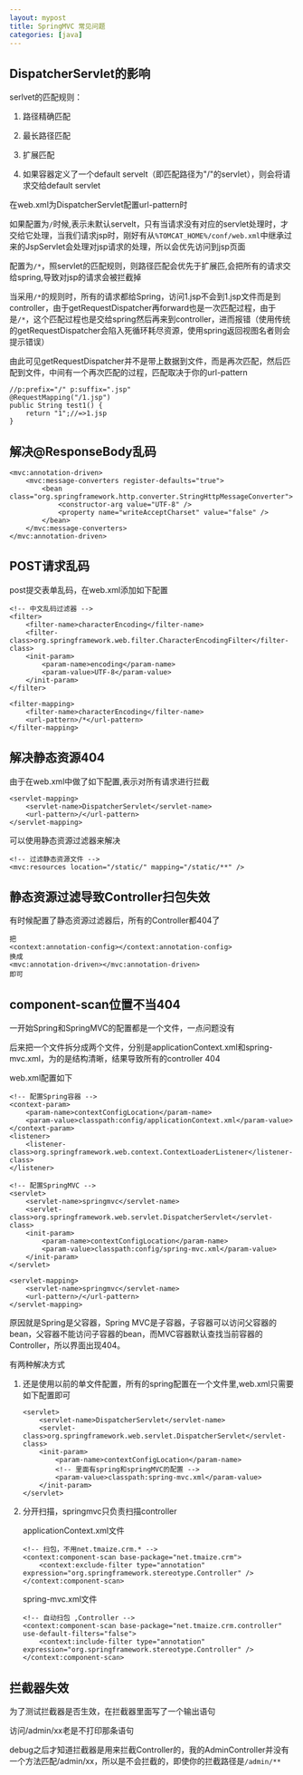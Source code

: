 ```yaml
---
layout: mypost
title: SpringMVC 常见问题
categories: [java]
---
```


## DispatcherServlet的影响

serlvet的匹配规则：

1. 路径精确匹配

2. 最长路径匹配

3. 扩展匹配

4. 如果容器定义了一个default servelt（即匹配路径为"/"的servlet），则会将请求交给default servlet

在web.xml为DispatcherServlet配置url-pattern时

如果配置为`/`时候,表示未默认servelt，只有当请求没有对应的servlet处理时，才交给它处理，当我们请求jsp时，刚好有从`%TOMCAT_HOME%/conf/web.xml`中继承过来的JspServlet会处理对jsp请求的处理，所以会优先访问到jsp页面

配置为`/*`，照servlet的匹配规则，则路径匹配会优先于扩展匹,会把所有的请求交给spring,导致对jsp的请求会被拦截掉

当采用`/*`的规则时，所有的请求都给Spring，访问1.jsp不会到1.jsp文件而是到controller，由于getRequestDispatcher再forward也是一次匹配过程，由于是`/*`，这个匹配过程也是交给spring然后再来到controller，进而报错（使用传统的getRequestDispatcher会陷入死循环耗尽资源，使用spring返回视图名者则会提示错误）

由此可见getRequestDispatcher并不是带上数据到文件，而是再次匹配，然后匹配到文件，中间有一个再次匹配的过程，匹配取决于你的url-pattern

```
//p:prefix="/" p:suffix=".jsp"
@RequestMapping("/1.jsp")
public String test1() {
    return "1";//=>1.jsp
}
```

## 解决@ResponseBody乱码

```
<mvc:annotation-driven>
    <mvc:message-converters register-defaults="true">
        <bean class="org.springframework.http.converter.StringHttpMessageConverter">
            <constructor-arg value="UTF-8" />
            <property name="writeAcceptCharset" value="false" />
        </bean>
    </mvc:message-converters>
</mvc:annotation-driven>
```

## POST请求乱码

post提交表单乱码，在web.xml添加如下配置

```
<!-- 中文乱码过滤器 -->
<filter>
    <filter-name>characterEncoding</filter-name>
    <filter-class>org.springframework.web.filter.CharacterEncodingFilter</filter-class>
    <init-param>
        <param-name>encoding</param-name>
        <param-value>UTF-8</param-value>
    </init-param>
</filter>

<filter-mapping>
    <filter-name>characterEncoding</filter-name>
    <url-pattern>/*</url-pattern>
</filter-mapping>
```


## 解决静态资源404

由于在web.xml中做了如下配置,表示对所有请求进行拦截

```
<servlet-mapping>
    <servlet-name>DispatcherServlet</servlet-name>
    <url-pattern>/</url-pattern>
</servlet-mapping>
```

可以使用静态资源过滤器来解决

```
<!-- 过滤静态资源文件 -->
<mvc:resources location="/static/" mapping="/static/**" />
```

## 静态资源过滤导致Controller扫包失效

有时候配置了静态资源过滤器后，所有的Controller都404了

```
把
<context:annotation-config></context:annotation-config>
换成
<mvc:annotation-driven></mvc:annotation-driven>
即可
```

## component-scan位置不当404

一开始Spring和SpringMVC的配置都是一个文件，一点问题没有

后来把一个文件拆分成两个文件，分别是applicationContext.xml和spring-mvc.xml，为的是结构清晰，结果导致所有的controller 404

web.xml配置如下

```
<!-- 配置Spring容器 -->
<context-param>
    <param-name>contextConfigLocation</param-name>
    <param-value>classpath:config/applicationContext.xml</param-value>
</context-param>
<listener>
    <listener-class>org.springframework.web.context.ContextLoaderListener</listener-class>
</listener>

<!-- 配置SpringMVC -->
<servlet>
    <servlet-name>springmvc</servlet-name>
    <servlet-class>org.springframework.web.servlet.DispatcherServlet</servlet-class>
    <init-param>
        <param-name>contextConfigLocation</param-name>
        <param-value>classpath:config/spring-mvc.xml</param-value>
    </init-param>
</servlet>

<servlet-mapping>
    <servlet-name>springmvc</servlet-name>
    <url-pattern>/</url-pattern>
</servlet-mapping>
```

 原因就是Spring是父容器，Spring MVC是子容器，子容器可以访问父容器的bean，父容器不能访问子容器的bean，而MVC容器默认查找当前容器的Controller，所以界面出现404。

有两种解决方式

1. 还是使用以前的单文件配置，所有的spring配置在一个文件里,web.xml只需要如下配置即可

    ```
    <servlet>
        <servlet-name>DispatcherServlet</servlet-name>
        <servlet-class>org.springframework.web.servlet.DispatcherServlet</servlet-class>
        <init-param>
            <param-name>contextConfigLocation</param-name>
            <!-- 里面有spring和springMVC的配置 -->
            <param-value>classpath:spring-mvc.xml</param-value>
        </init-param>
    </servlet>
    ```

2. 分开扫描，springmvc只负责扫描controller

    applicationContext.xml文件

    ```
    <!-- 扫包，不用net.tmaize.crm.* -->
    <context:component-scan base-package="net.tmaize.crm">
        <context:exclude-filter type="annotation" expression="org.springframework.stereotype.Controller" />
    </context:component-scan>
    ```

    spring-mvc.xml文件

    ```
    <!-- 自动扫包 ,Controller -->
    <context:component-scan base-package="net.tmaize.crm.controller" use-default-filters="false">
        <context:include-filter type="annotation" expression="org.springframework.stereotype.Controller" />
    </context:component-scan>
    ```

## 拦截器失效

为了测试拦截器是否生效，在拦截器里面写了一个输出语句

访问/admin/xx老是不打印那条语句

debug之后才知道拦截器是用来拦截Controller的，我的AdminController并没有一个方法匹配/admin/xx，所以是不会拦截的，即使你的拦截路径是`/admin/**`


